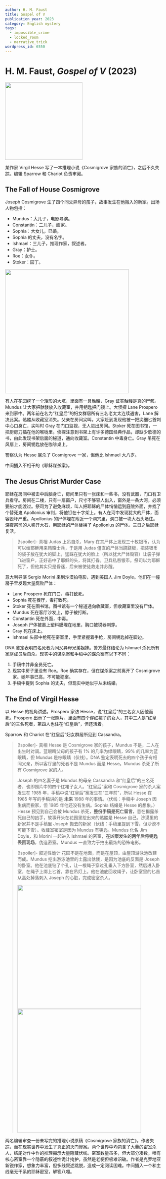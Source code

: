 ```yaml
---
author: H. M. Faust
title: Gospel of V
publication_year: 2023
category: English mystery
tags:
  - impossible_crime
  - locked_room
  - narrative_trick
wordpress_id: 6550
---
```


# H. M. Faust, <i>Gospel of V</i> (2023)

<img src=images/2023_cover.jpg width=250/>

某作家 Virgil Hesse 写了一本推理小说《Cosmigrove 家族的消亡》，之后不久失踪。编辑 Sparrow 和 Chariot 负责审阅。

## The Fall of House Cosmigrove

Joseph Cosmigrove 生了四个同父异母的孩子，故事发生在他搬入的新家。出场人物包括：
* Mundus：大儿子，电影导演。
* Constantin：二儿子，画家。
* Sophia：大女儿，已婚。
* Sophia 的丈夫，没有名字。
* Ishmael：三儿子，推理作家，叙述者。
* Gray：护士。
* Roe：女仆。
* Stoker：园丁。

<img src=images/2023_floors.jpg width=400/>

有人在花园挖了一个矩形的大坑，里面有一具骷髅，Gray 证实骷髅是真的尸骸。Mundus 让大家把骷髅放入收藏室，并用钥匙把门锁上。大侦探 Lane Prospero 来到家中。两年前在名为“红皇后”的妇女群居所有三名老太太连续遇害，Lane 解决此案。骷髅从收藏室消失。父亲在房间尖叫，大家赶到发现他被一把尖细匕首刺中心口身亡，尖叫时 Gray 在门口监视，无人进出房间。Stoker 死在图书馆，一把厨房刀插在他的喉咙里。侦探注意到书架上有许多德国经典作品，却缺少歌德的书，由此发现书架后面的秘道，通向收藏室。Constantin 中毒身亡。Gray 吊死在风扇上，房间钥匙放在咖啡桌上。

警察认为 Hesse 屠杀了 Cosmigrove 一家，但他比 Ishmael 大八岁。

中间插入不相干的《耶稣谋杀案》。

## The Jesus Christ Murder Case

耶稣在房间中被击中后脑身亡，房间里只有一张床和一些书，没有武器，门口有卫兵看守。房间在二楼，只有一扇窗户，尺寸不够容人出入，窗外是一条大河，必须要船才能渡过。祭司为了避免麻烦，叫人把耶稣的尸体悄悄运到庭院外面，并找了个替死鬼 Apollonius 审判，将他钉在十字架上。有人在河中发现犹大的尸体，面容毁坏严重。Apollonius 的尸体埋在附近一个洞穴里，洞口被一块大石头堵住。深夜祭司的人移开大石，用耶稣的尸体替换了 Apollonius 的尸体。三日之后耶稣复活。

> [!spoiler]- 真相
> Judas 上吊自杀，Mary 在其尸体上发现三十枚银币，认为可以给耶稣用来贿赂士兵，于是用 Judas 僵直的尸体当跷跷板，把装银币的袋子放在犹大的脚上，猛踩在犹大的脸上（所以犹大尸体毁容）让袋子弹飞进窗户，正好击中了耶稣的头，将其打昏。卫兵私吞银币。祭司以为耶稣死了，但他其实只是昏迷，后来被使徒救走并苏醒。

意大利导演 Sergio Morini 来到沙漠拍电影，遇到美国人 Jim Doyle。他们在一幢房子里发现大量腐败尸体：
* Lane Prospero 死在门口，毒打致死。
* Sophia 死在餐厅，毒打致死。
* Stoker 死在图书馆。图书馆有一个秘道通向收藏室，但收藏室里没有尸体。
* Mundus 死在客厅沙发上，脖子被打断。
* Constantin 死在外面，中毒。
* Joseph 尸体被裹上塑料膜埋在地里，胸口被锐器刺穿。
* Gray 死在床上。
* Ishmael 头部中枪死在密室里，手里紧握着手枪，房间钥匙掉在脚边。

DNA 鉴定表明四名死者为同父异母兄弟姐妹。警方最终结论为 Ishmael 杀死所有家庭成员后自杀。现实中的谋杀案和手稿中的谋杀案有以下不同：
1. 手稿中并非全员死亡。
2. 现实中房子里没有 Roe。Roe 确实存在，但在谋杀案之前离开了 Cosmigrove 家。她年事已高，不可能犯案。
3. 手稿中提到 Sophia 的丈夫，但现实中她似乎从未结婚。

## The End of Virgil Hesse

以 Hesse 的视角讲述。Prospero 家访 Hesse，说“红皇后”的三名女人因他而死。Prospero 出示了一张照片，里面有四个穿红裙子的女人，其中三人是“红皇后”的三名死者，第四人也住在“红皇后”，但还活着。

Sparrow 和 Chariot 在“红皇后”妇女群居所见到 Cassandra。

> [!spoiler]- 真相
> Hesse 是 Cosmigrove 家的孩子，Mundus 不是，二人在出生时对调。蓝眼睛父母的孩子有 1% 的几率为绿眼睛，99% 的几率为蓝眼睛，但 Mundus 是棕眼睛（伏线）。DNA 鉴定表明死去的四个孩子有相同父亲，所以客厅里的死者不是 Mundus 而是 Hesse。Mundus 杀死了所有 Cosmigrove 家的人。
> 
> Joseph 的四名妻子是 Mundus 的母亲 Cassandra 和“红皇后”的三名死者，也即照片中的四个红裙子女人。“红皇后”案和 Cosmigrove 家的杀人案发生在 1985 年，手稿中说“红皇后”案发生在“三年前”，所以 Hesse 在 1985 年写的手稿讲的是 <b>未来</b> 1988 年的事情。（伏线：手稿中 Joseph 因生病而搬家，但 1985 年他还没有生病。Sophia 结婚是 Hesse 的想象。）Hesse 预见到自己会被 Mundus 杀死，<b>整份手稿是死亡留言</b>，意在揭露杀死自己的凶手，故事开头在花园里挖出来的骷髅是 Hesse 自己。沙漠里的新家并不是手稿里 Joseph 搬去的新家（伏线：手稿里提到下雪，但沙漠不可能下雪）。收藏室密室是因为 Mundus 有钥匙。Mundus 化名 Jim Doyle，和 Morini 一起进入 Ishmael 的密室，<b>在凶案发生的两年后将钥匙丢回现场</b>，伪造密室。Mundus 一直致力于拍出最炫的恐怖电影。

> [!spoiler]- 叙述性诡计
> 花园不是在地面，而是在屋顶，由屋顶游泳池改建而成。Mundus 挖出游泳池里的土露出骷髅，是因为池底的反面是 Joseph 的卧室。他在池底钻了个孔，让一根绳子穿过孔垂入下方卧室，然后进入卧室，在绳子上绑上匕首，靠在吊灯上。他在池底回收绳子，让卧室里的匕首从高处掉落刺入 Joseph 的心脏，完成密室杀人。
> 
> <img src=images/2023_floors2.jpg width=400/>
> <img src=images/2023_roof.jpg width=400/>

两名编辑审查一份未写完的推理小说原稿《Cosmigrove 家族的消亡》，作者失踪，而在现实世界中发生了真正的灭门惨案。两个世界中均包含了大量的密室杀人，结尾对作中作的推理揭示大量隐藏伏线。密室数量虽多，但大部分凑数，唯有核心密室靠一个隐蔽的叙述性诡计掩护，虽然是老梗但极难识破。作者是克罗地亚新锐作家，想象力丰富，但多线叙述跳脱，造成一定阅读困难。中间插入一个和主线毫无干系的耶稣密室，解答八嘎。